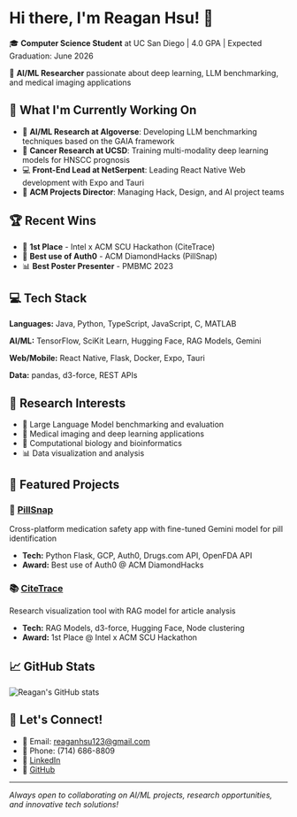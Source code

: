 # Hi there, I'm Reagan Hsu! 👋

🎓 **Computer Science Student** at UC San Diego | 4.0 GPA | Expected Graduation: June 2026

🔬 **AI/ML Researcher** passionate about deep learning, LLM benchmarking, and medical imaging applications

## 🚀 What I'm Currently Working On

- 🧠 **AI/ML Research at Algoverse**: Developing LLM benchmarking techniques based on the GAIA framework
- 🏥 **Cancer Research at UCSD**: Training multi-modality deep learning models for HNSCC prognosis
- 💻 **Front-End Lead at NetSerpent**: Leading React Native Web development with Expo and Tauri
- 🎯 **ACM Projects Director**: Managing Hack, Design, and AI project teams

## 🏆 Recent Wins

- 🥇 **1st Place** - Intel x ACM SCU Hackathon (CiteTrace)
- 🏅 **Best use of Auth0** - ACM DiamondHacks (PillSnap)
- 📊 **Best Poster Presenter** - PMBMC 2023

## 💻 Tech Stack

**Languages:** Java, Python, TypeScript, JavaScript, C, MATLAB

**AI/ML:** TensorFlow, SciKit Learn, Hugging Face, RAG Models, Gemini

**Web/Mobile:** React Native, Flask, Docker, Expo, Tauri

**Data:** pandas, d3-force, REST APIs

## 🔬 Research Interests

- 🤖 Large Language Model benchmarking and evaluation
- 🏥 Medical imaging and deep learning applications
- 🧬 Computational biology and bioinformatics
- 📊 Data visualization and analysis

## 🌟 Featured Projects

### 🏥 [PillSnap](https://github.com/Cheggin/PillSnap)
Cross-platform medication safety app with fine-tuned Gemini model for pill identification
- **Tech:** Python Flask, GCP, Auth0, Drugs.com API, OpenFDA API
- **Award:** Best use of Auth0 @ ACM DiamondHacks

### 📚 [CiteTrace](https://github.com/Cheggin/CiteTrace)
Research visualization tool with RAG model for article analysis
- **Tech:** RAG Models, d3-force, Hugging Face, Node clustering
- **Award:** 1st Place @ Intel x ACM SCU Hackathon

## 📈 GitHub Stats

![Reagan's GitHub stats](https://github-readme-stats.vercel.app/api?username=Cheggin&show_icons=true&theme=radical)

## 🤝 Let's Connect!

- 📧 Email: reaganhsu123@gmail.com
- 📱 Phone: (714) 686-8809
- 💼 [LinkedIn](https://linkedin.com/in/reaganhsu)
- 🐙 [GitHub](https://github.com/Cheggin)

---

*Always open to collaborating on AI/ML projects, research opportunities, and innovative tech solutions!*
